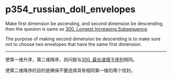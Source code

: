 # p354_russian_doll_envelopes

Make first dimension be ascending, and second dimension be descending, then the quesion is same as [300. Longest Increasing Subsequence](https://github.com/HuaHuaY/LeetCode-in-Rust/tree/main/src/p300_longest_increasing_subsequence).

The purpose of making second dimension be descending is to make sure not to choose two envelopes that have the same first dimension.

---

使第一维升序，第二维降序，则问题与[300. 最长递增子序列](https://github.com/HuaHuaY/LeetCode-in-Rust/tree/main/src/p300_longest_increasing_subsequence)相同。

使第二维降序的目的是确保不要选择具有相同第一维的两个信封。 

